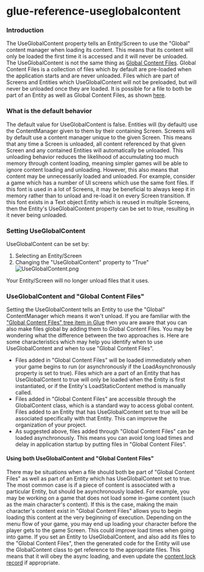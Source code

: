 # glue-reference-useglobalcontent

### Introduction

The UseGlobalContent property tells an Entity/Screen to use the "Global" content manager when loading its content. This means that its content will only be loaded the first time it is accessed and it will never be unloaded. The UseGlobalContent is not the same thing as [Global Content Files](../../../../frb/docs/index.php). Global Content Files is a collection of files which by default are pre-loaded when the application starts and are never unloaded. Files which are part of Screens and Entities which UseGlobalContent will not be preloaded, but will never be unloaded once they are loaded. It is possible for a file to both be part of an Entity as well as Global Content Files, as shown [here](../../../../frb/docs/index.php#Using\_both\_UseGlobalContent\_and\_.22Global\_Content\_Files.22).

### What is the default behavior

The default value for UseGlobalContent is false. Entities will (by default) use the ContentManager given to them by their containing Screen. Screens will by default use a content manager unique to the given Screen. This means that any time a Screen is unloaded, all content referenced by that given Screen and any contained Entities will automatically be unloaded. This unloading behavior reduces the likelihood of accumulating too much memory through content loading, meaning simpler games will be able to ignore content loading and unloading. However, this also means that content may be unnecessarily loaded and unloaded. For example, consider a game which has a number of UI screens which use the same font files. If this font is used in a lot of Screens, it may be beneficial to always keep it in memory rather than to unload and re-load it on every Screen transition. If this font exists in a Text object Entity which is reused in multiple Screens, then the Entity's UseGlobalContent property can be set to true, resulting in it never being unloaded.

### Setting UseGlobalContent

UseGlobalContent can be set by:

1. Selecting an Entity/Screen
2. Changing the "UseGlobalContent" property to "True"![UseGlobalContent.png](../../../../media/migrated\_media-UseGlobalContent.png)

Your Entity/Screen will no longer unload files that it uses.

### UseGlobalContent and "Global Content Files"

Setting the UseGlobalContent tells an Entity to use the "Global" ContentManager which means it won't unload. If you are familiar with the ["Global Content Files" tree item in Glue](../../../../frb/docs/index.php) then you are aware that you can also make files global by adding them to Global Content Files. You may be wondering what the difference between the two approaches is. Here are some characteristics which may help you identify when to use UseGlobalContent and when to use "Global Content Files".

* Files added in "Global Content Files" will be loaded immediately when your game begins to run (or asynchronously if the LoadAsynchronously property is set to true). Files which are a part of an Entity that has UseGlobalContent to true will only be loaded when the Entity is first instantiated, or if the Entity's LoadStaticContent method is manually called.
* Files added in "Global Content Files" are accessible through the GlobalContent class, which is a standard way to access global content. Files added to an Entity that has UseGlobalContent set to true will be associated specifically with that Entity. This can improve the organization of your project.
* As suggested above, files added through "Global Content Files" can be loaded asynchronously. This means you can avoid long load times and delay in application startup by putting files in "Global Content Files".

#### Using both UseGlobalContent and "Global Content Files"

There may be situations when a file should both be part of "Global Content Files" as well as part of an Entity which has UseGlobalContent set to true. The most common case is if a piece of content is associated with a particular Entity, but should be asynchronously loaded. For example, you may be working on a game that does not load some in-game content (such as the main character's content). If this is the case, making the main character's content exist in "Global Content Files" allows you to begin loading this content at the very beginning of execution. Depending on the menu flow of your game, you may end up loading your character before the player gets to the game Screen. This could improve load times when going into game. If you set an Entity to UseGlobalContent, and also add its files to the "Global Content Files", then the generated code for the Entity will use the GlobalContent class to get reference to the appropriate files. This means that it will obey the async loading, and even update the [content lock record](../../../../frb/docs/index.php#RecordLockContention) if appropriate.
